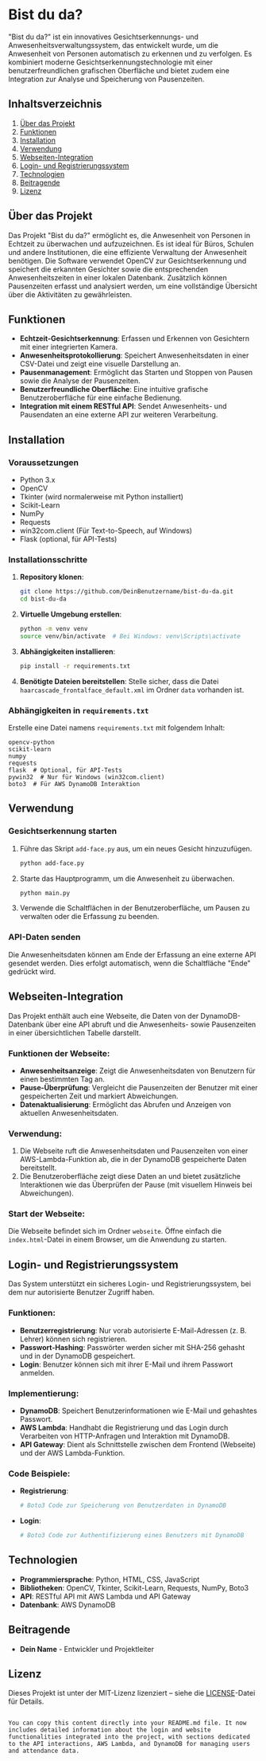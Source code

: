 # Bist du da?

"Bist du da?" ist ein innovatives Gesichtserkennungs- und Anwesenheitsverwaltungssystem, das entwickelt wurde, um die Anwesenheit von Personen automatisch zu erkennen und zu verfolgen. Es kombiniert moderne Gesichtserkennungstechnologie mit einer benutzerfreundlichen grafischen Oberfläche und bietet zudem eine Integration zur Analyse und Speicherung von Pausenzeiten.

## Inhaltsverzeichnis

1. [Über das Projekt](#über-das-projekt)
2. [Funktionen](#funktionen)
3. [Installation](#installation)
4. [Verwendung](#verwendung)
5. [Webseiten-Integration](#webseiten-integration)
6. [Login- und Registrierungssystem](#login--und-registrierungssystem)
7. [Technologien](#technologien)
8. [Beitragende](#beitragende)
9. [Lizenz](#lizenz)

## Über das Projekt

Das Projekt "Bist du da?" ermöglicht es, die Anwesenheit von Personen in Echtzeit zu überwachen und aufzuzeichnen. Es ist ideal für Büros, Schulen und andere Institutionen, die eine effiziente Verwaltung der Anwesenheit benötigen. Die Software verwendet OpenCV zur Gesichtserkennung und speichert die erkannten Gesichter sowie die entsprechenden Anwesenheitszeiten in einer lokalen Datenbank. Zusätzlich können Pausenzeiten erfasst und analysiert werden, um eine vollständige Übersicht über die Aktivitäten zu gewährleisten.

## Funktionen

- **Echtzeit-Gesichtserkennung**: Erfassen und Erkennen von Gesichtern mit einer integrierten Kamera.
- **Anwesenheitsprotokollierung**: Speichert Anwesenheitsdaten in einer CSV-Datei und zeigt eine visuelle Darstellung an.
- **Pausenmanagement**: Ermöglicht das Starten und Stoppen von Pausen sowie die Analyse der Pausenzeiten.
- **Benutzerfreundliche Oberfläche**: Eine intuitive grafische Benutzeroberfläche für eine einfache Bedienung.
- **Integration mit einem RESTful API**: Sendet Anwesenheits- und Pausendaten an eine externe API zur weiteren Verarbeitung.

## Installation

### Voraussetzungen

- Python 3.x
- OpenCV
- Tkinter (wird normalerweise mit Python installiert)
- Scikit-Learn
- NumPy
- Requests
- win32com.client (Für Text-to-Speech, auf Windows)
- Flask (optional, für API-Tests)

### Installationsschritte

1. **Repository klonen**:
   ```bash
   git clone https://github.com/DeinBenutzername/bist-du-da.git
   cd bist-du-da
   ```

2. **Virtuelle Umgebung erstellen**:
   ```bash
   python -m venv venv
   source venv/bin/activate  # Bei Windows: venv\Scripts\activate
   ```

3. **Abhängigkeiten installieren**:
   ```bash
   pip install -r requirements.txt
   ```

4. **Benötigte Dateien bereitstellen**:
   Stelle sicher, dass die Datei `haarcascade_frontalface_default.xml` im Ordner `data` vorhanden ist.

### Abhängigkeiten in `requirements.txt`

Erstelle eine Datei namens `requirements.txt` mit folgendem Inhalt:

```plaintext
opencv-python
scikit-learn
numpy
requests
flask  # Optional, für API-Tests
pywin32  # Nur für Windows (win32com.client)
boto3  # Für AWS DynamoDB Interaktion
```

## Verwendung

### Gesichtserkennung starten

1. Führe das Skript `add-face.py` aus, um ein neues Gesicht hinzuzufügen.
   ```bash
   python add-face.py
   ```

2. Starte das Hauptprogramm, um die Anwesenheit zu überwachen.
   ```bash
   python main.py
   ```

3. Verwende die Schaltflächen in der Benutzeroberfläche, um Pausen zu verwalten oder die Erfassung zu beenden.

### API-Daten senden

Die Anwesenheitsdaten können am Ende der Erfassung an eine externe API gesendet werden. Dies erfolgt automatisch, wenn die Schaltfläche "Ende" gedrückt wird.

## Webseiten-Integration

Das Projekt enthält auch eine Webseite, die Daten von der DynamoDB-Datenbank über eine API abruft und die Anwesenheits- sowie Pausenzeiten in einer übersichtlichen Tabelle darstellt.

### Funktionen der Webseite:

- **Anwesenheitsanzeige**: Zeigt die Anwesenheitsdaten von Benutzern für einen bestimmten Tag an.
- **Pause-Überprüfung**: Vergleicht die Pausenzeiten der Benutzer mit einer gespeicherten Zeit und markiert Abweichungen.
- **Datenaktualisierung**: Ermöglicht das Abrufen und Anzeigen von aktuellen Anwesenheitsdaten.

### Verwendung:

1. Die Webseite ruft die Anwesenheitsdaten und Pausenzeiten von einer AWS-Lambda-Funktion ab, die in der DynamoDB gespeicherte Daten bereitstellt.
2. Die Benutzeroberfläche zeigt diese Daten an und bietet zusätzliche Interaktionen wie das Überprüfen der Pause (mit visuellem Hinweis bei Abweichungen).

### Start der Webseite:

Die Webseite befindet sich im Ordner `webseite`. Öffne einfach die `index.html`-Datei in einem Browser, um die Anwendung zu starten. 

## Login- und Registrierungssystem

Das System unterstützt ein sicheres Login- und Registrierungssystem, bei dem nur autorisierte Benutzer Zugriff haben.

### Funktionen:

- **Benutzerregistrierung**: Nur vorab autorisierte E-Mail-Adressen (z. B. Lehrer) können sich registrieren.
- **Passwort-Hashing**: Passwörter werden sicher mit SHA-256 gehasht und in der DynamoDB gespeichert.
- **Login**: Benutzer können sich mit ihrer E-Mail und ihrem Passwort anmelden.

### Implementierung:

- **DynamoDB**: Speichert Benutzerinformationen wie E-Mail und gehashtes Passwort.
- **AWS Lambda**: Handhabt die Registrierung und das Login durch Verarbeiten von HTTP-Anfragen und Interaktion mit DynamoDB.
- **API Gateway**: Dient als Schnittstelle zwischen dem Frontend (Webseite) und der AWS Lambda-Funktion.

### Code Beispiele:

- **Registrierung**:
   ```python
   # Boto3 Code zur Speicherung von Benutzerdaten in DynamoDB
   ```

- **Login**:
   ```python
   # Boto3 Code zur Authentifizierung eines Benutzers mit DynamoDB
   ```

## Technologien

- **Programmiersprache**: Python, HTML, CSS, JavaScript
- **Bibliotheken**: OpenCV, Tkinter, Scikit-Learn, Requests, NumPy, Boto3
- **API**: RESTful API mit AWS Lambda und API Gateway
- **Datenbank**: AWS DynamoDB

## Beitragende

- **Dein Name** - Entwickler und Projektleiter

## Lizenz

Dieses Projekt ist unter der MIT-Lizenz lizenziert – siehe die [LICENSE](LICENSE)-Datei für Details.
```

You can copy this content directly into your README.md file. It now includes detailed information about the login and website functionalities integrated into the project, with sections dedicated to the API interactions, AWS Lambda, and DynamoDB for managing users and attendance data.
